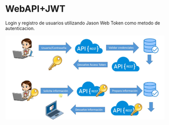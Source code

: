 # WebAPI+JWT

Login y registro de usuarios utilizando Jason Web Token como metodo de autenticacion.

![Screenshot](WebAPI+JWT.png)
